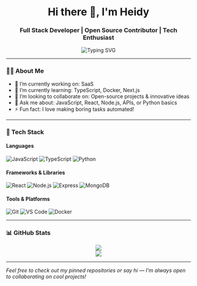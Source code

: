 <h1 align="center">Hi there 👋, I'm Heidy</h1>
<h3 align="center">Full Stack Developer | Open Source Contributor | Tech Enthusiast</h3>

<p align="center">
  <img src="https://readme-typing-svg.demolab.com?font=Fira+Code&size=22&pause=1000&center=true&vCenter=true&width=440&lines=Building+clean+%26+scalable+apps;Writing+efficient+code;Always+learning+new+tech" alt="Typing SVG" />
</p>

---

### 🧑‍💻 About Me

- 🔭 I’m currently working on: SaaS
- 🌱 I’m currently learning: TypeScript, Docker, Next.js
- 👯 I’m looking to collaborate on: Open-source projects & innovative ideas
- 💬 Ask me about: JavaScript, React, Node.js, APIs, or Python basics
- ⚡ Fun fact: I love making boring tasks automated!

---

### 🔧 Tech Stack

#### Languages
![JavaScript](https://img.shields.io/badge/-JavaScript-black?style=flat-square&logo=javascript)
![TypeScript](https://img.shields.io/badge/-TypeScript-black?style=flat-square&logo=typescript)
![Python](https://img.shields.io/badge/-Python-black?style=flat-square&logo=python)

#### Frameworks & Libraries
![React](https://img.shields.io/badge/-React-black?style=flat-square&logo=react)
![Node.js](https://img.shields.io/badge/-Node.js-black?style=flat-square&logo=node.js)
![Express](https://img.shields.io/badge/-Express-black?style=flat-square&logo=express)
![MongoDB](https://img.shields.io/badge/-MongoDB-black?style=flat-square&logo=mongodb)

#### Tools & Platforms
![Git](https://img.shields.io/badge/-Git-black?style=flat-square&logo=git)
![VS Code](https://img.shields.io/badge/-VS%20Code-black?style=flat-square&logo=visual-studio-code)
![Docker](https://img.shields.io/badge/-Docker-black?style=flat-square&logo=docker)

---

### 📊 GitHub Stats

<p align="center">
  <img src="https://github-readme-stats.vercel.app/api?username=heidyonline&show_icons=true&theme=github_dark&hide=issues"/>
  <br />
  <img src="https://github-readme-streak-stats.herokuapp.com/?user=your-username&theme=github-dark"/>
</p>

---

*Feel free to check out my pinned repositories or say hi — I'm always open to collaborating on cool projects!*
